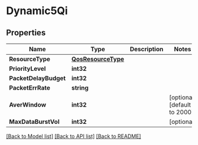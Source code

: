 # Dynamic5Qi

## Properties
Name | Type | Description | Notes
------------ | ------------- | ------------- | -------------
**ResourceType** | [**QosResourceType**](QosResourceType.md) |  | 
**PriorityLevel** | **int32** |  | 
**PacketDelayBudget** | **int32** |  | 
**PacketErrRate** | **string** |  | 
**AverWindow** | **int32** |  | [optional] [default to 2000]
**MaxDataBurstVol** | **int32** |  | [optional] 

[[Back to Model list]](../README.md#documentation-for-models) [[Back to API list]](../README.md#documentation-for-api-endpoints) [[Back to README]](../README.md)


